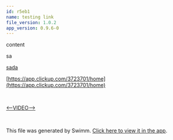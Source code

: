 ```yaml
---
id: r5eb1
name: testing link
file_version: 1.0.2
app_version: 0.9.6-0
---
```


content





sa

[sada](sada.3l9d8.sw.md)




[https://app.clickup.com/3723701/home](https://app.clickup.com/3723701/home)

<br/>

[<--VIDEO-->](https://www.youtube.com/watch?v=KWxENcTAe1A&ab_channel=ChillingAllDay)

<br/>

This file was generated by Swimm. [Click here to view it in the app](http://localhost:5001/repos/Z2l0aHViJTNBJTNBYXplcm90aGNvcmUtd290bGslM0ElM0FtYW96U3dpbW0=/docs/r5eb1).